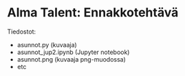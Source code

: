 # Alma Talent: Ennakkotehtävä

Tiedostot:

- asunnot.py (kuvaaja)
- asunnot_jup2.ipynb (Jupyter notebook)
- asunnot.png (kuvaaja png-muodossa)
- etc
